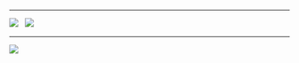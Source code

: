 --------------------------

<a href="https://www.linkedin.com/in/vicky-patmase-11ab76187/"><img src="https://img.shields.io/badge/LinkedIn-0077B5?style=for-the-badge&logo=linkedin&logoColor=white" /></a>&nbsp;&nbsp;
<a href="https://www.instagram.com/cursed_hacker/"><img src="https://img.shields.io/badge/Instagram-E4405F?style=for-the-badge&logo=instagram&logoColor=white" /></a>&nbsp;&nbsp;

-------------------------

![](https://komarev.com/ghpvc/?username=cursed-hacker&style=for-the-badge&base=500&color=yellow)

<!--[![Hits](https://hits.sh/github.com/cursed-hacker/cursed-hacker.svg?style=plastic&label=Profile%20Visits&color=55ff14&logo=hotjar)](https://hits.sh/github.com/cursed-hacker/cursed-hacker/)
